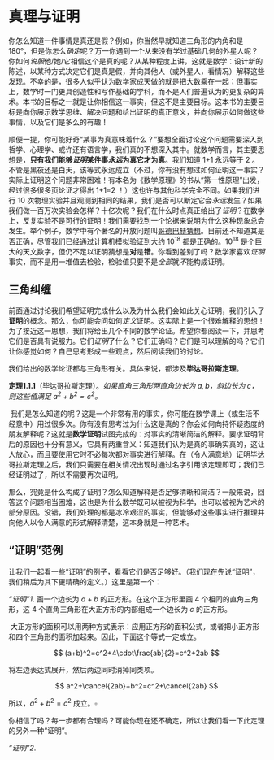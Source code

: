 # 真理与证明

你怎么知道一件事情是真还是假？例如，你当然早就知道三角形的内角和是180°，但是你怎么*确定*呢？万一你遇到一个从来没有学过基础几何的外星人呢？你如何*说服*他/她/它相信这个是真的呢？从某种程度上讲，这就是数学：设计新的陈述，以某种方式决定它们是真是假，并向其他人（或外星人，看情况）解释这些发现。不幸的是，很多人似乎认为数学家成天做的就是把大数乘在一起；但事实上，数学时一门更具创造性和写作基础的学科，而不是人们普遍认为的更复杂的算术。本书的目标之一就是让你相信这一事实，但这不是主要目标。这本书的主要目标是向你展示数学思维、解决问题和给出证明的真正意义，并向你展示如何做这些事情，以及它们是多么的有趣！

顺便一提，你可能好奇“某事为真意味着什么？”要想全面讨论这个问题需要深入到哲学、心理学、或许还有语言学，我们真的不想深入其中。就数学而言，其主要思想是，**只有我们能够*证明*某件事*永远*为真它才为真**。我们知道 1+1 永远等于 2 。不管是黑夜还是白天，该等式永远成立（不过，你有没有想过如何证明这一事实？实际上证明这个问题非常困难！有本名为《数学原理》的书从“第一性原理”出发，经过很多很多页论证才得出 1+1=2 ！）这也许与其他科学完全不同。如果我们进行 10 次物理实验并且观测到相同的结果，我们是否可以断定它会*永远*发生？如果我们做一百万次实验会怎样？十亿次呢？我们在什么时点真正给出了*证明*？在数学上，反复实验不是可行的证明！我们需要找到一个论据来说明为什么这种现象总会发生。举个例子，数学中有个著名的开放问题叫[哥德巴赫猜想](https://baike.baidu.com/item/哥德巴赫猜想/72364)。目前还不知道其是否正确，尽管我们已经通过计算机模拟验证到大约 $10^{18}$ 都是正确的。$10^{18}$ 是个巨大的天文数字，但仍不足以证明猜想是**对**是**错**。你看到差别了吗？数学家喜欢*证明*事实，而不是用一堆值去检验，检验值只要不是*全部*就*不*能构成证明。

## 三角纠缠

前面通过讨论我们希望证明完成什么以及为什么我们会如此关心证明，我们引入了**证明**的概念。那么，你可能会问如何*定义*证明。这实际上是一个很难解释的思想！为了接近这一思想，我们将给出几个不同的数学论证。希望你都阅读一下，并思考它们是否具有说服力。它们*证明*了什么？它们正确吗？它们是可以理解的吗？它们让你感觉如何？自己思考形成一些观点，然后阅读我们的讨论。

我们给出的数学论证都与三角形有关。具体来说，都涉及**毕达哥拉斯定理**。

**定理1.1.1**（毕达哥拉斯定理）。_如果直角三角形两直角边长为 $a,b$，斜边长为 $c$，则这些值满足 $a^2+b^2=c^2$。_

![]()
我们是怎么知道的呢？这是一个非常有用的事实，你可能在数学课上（或生活不经意中）用过很多次。你有没有思考过为什么这是真的？你会如何向持怀疑态度的朋友解释呢？这就是**数学证明**试图完成的：对事实的清晰简洁的解释。要求证明背后的原因也十分有意义，它具有两重含义：知道我们认为是真的事确实真的，这让人放心，而且要使用它时不必每次都对事实进行解释。在（令人满意地）证明毕达哥拉斯定理之后，我们只需要在相关情况出现时通过名字引用该定理即可；我们已经证明过了，所以不需要再次证明。

那么，究竟是什么构成了证明？怎么知道解释是否足够清晰和简洁？一般来说，回答这个问题相当困难，这也是为什么数学既可以被视为科学，也可以被视为艺术的部分原因。没错，我们处理的都是冰冷艰涩的事实，但能够对这些事实进行推理并向他人以令人满意的形式解释清楚，这本身就是一种艺术。

## “证明”范例

让我们一起看一些“证明”的例子，看看它们是否足够好。（我们现在先说“证明”，我们稍后为其下更精确的定义。）这里是第一个：

*“证明”1*. 画一个边长为 $a+b$ 的正方形。在这个正方形里画 4  个相同的直角三角形，这 4 个直角三角形在大正方形的内部组成一个边长为 $c$ 的正方形。

![]()
大正方形的面积可以用两种方式表示：应用正方形的面积公式，或者把小正方形和四个三角形的面积加起来。因此，下面这个等式一定成立。

$$
(a+b)^2=c^2+4\cdot\frac{ab}{2}=c^2+2ab
$$

将左边表达式展开，然后两边同时消掉同类项。

$$
a^2+\cancel{2ab}+b^2=c^2+\cancel{2ab}
$$

所以，$a^2+b^2=c^2$ 成立。$\square$

你相信了吗？每一步都有合理吗？可能你现在还不确定，所以让我们看一下此定理的另外一种“证明”。

*“证明”2*. 